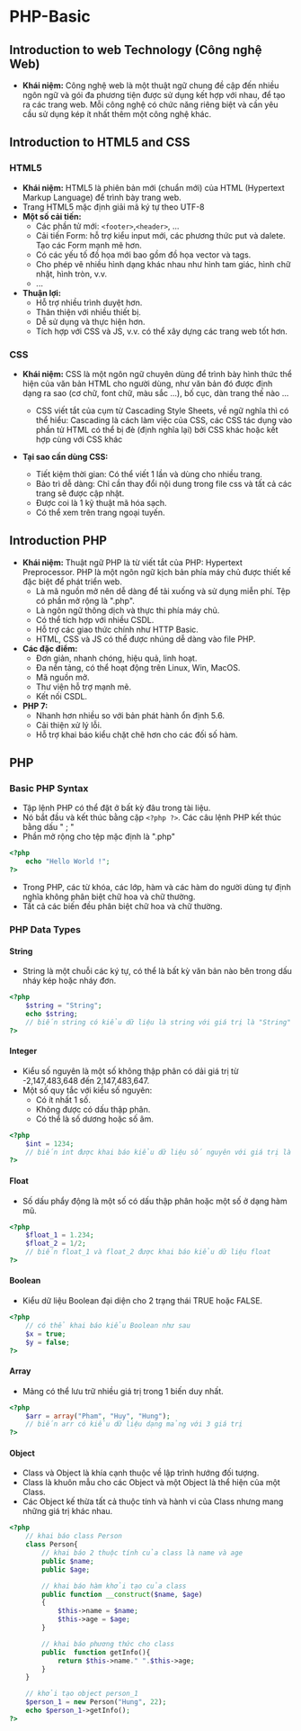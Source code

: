 # PHP-Basic
## Introduction to web Technology (Công nghệ Web)
 * **Khái niệm:**  Công nghệ web là một thuật ngữ chung đề cập đến nhiều ngôn ngữ và gói đa phương tiện được sử dụng kết hợp với nhau, để tạo ra các trang web. Mỗi công nghệ có chức năng riêng biệt và cần yêu cầu sử dụng kép ít nhất thêm một công nghệ khác.
## Introduction to HTML5 and CSS     
### HTML5
* **Khái niệm:** HTML5 là phiên bản mới (chuẩn mới) của HTML (Hypertext Markup Language) để trình bày trang web.
* Trang HTML5 mặc định giải mã ký tự theo UTF-8
* **Một số cải tiến:** 
  * Các phần tử mới: `<footer>`,`<header>`, ... 
  * Cải tiến Form: hỗ trợ kiểu input mới, các phương thức put và dalete. Tạo các Form mạnh mẽ hơn. 
  * Có các yếu tố đồ họa mới bao gồm đồ họa vector và tags.
  * Cho phép vẽ nhiều hình dạng khác nhau như hình tam giác, hình chữ nhật, hình tròn, v.v.
  * ...
* **Thuận lợi:**
  * Hỗ trợ nhiều trình duyệt hơn.
  * Thân thiện với nhiều thiết bị.
  * Dễ sử dụng và thực hiện hơn.
  * Tích hợp với CSS và JS, v.v. có thể xây dựng các trang web tốt hơn.
### CSS
* **Khái niệm:** CSS là một ngôn ngữ chuyên dùng để trình bày hình thức thể hiện của văn bản HTML cho người dùng, như văn bản đó được định dạng ra sao (cơ chữ, font chữ, màu sắc ...), bố cục, dàn trang thế nào ...

  * CSS viết tắt của cụm từ Cascading Style Sheets, về ngữ nghĩa thì có thể hiểu: Cascading là cách làm việc của CSS, các CSS tác dụng vào phần tử HTML có thể bị đè (định nghĩa lại) bởi CSS khác hoặc kết hợp cùng với CSS khác
* **Tại sao cần dùng CSS:** 
  * Tiết kiệm thời gian: Có thể viết 1 lần và dùng cho nhiều trang.
  * Bảo trì dễ dàng: Chỉ cần thay đổi nội dung trong file css và tất cả các trang sẽ được cập nhật.
  * Được coi là 1 kỹ thuật mã hóa sạch.
  * Có thể xem trên trang ngoại tuyến.
## Introduction PHP
 * **Khái niệm:** Thuật ngữ PHP là từ viết tắt của PHP: Hypertext Preprocessor. PHP là một ngôn ngữ kịch bản phía máy chủ được thiết kế đặc biệt để phát triển web.
   * Là mã nguồn mở nên dễ dàng để tải xuống và sử dụng miễn phí. Tệp có phần mở rộng là ".php".
   * Là ngôn ngữ thông dịch và thực thi phía máy chủ.
   * Có thể tích hợp với nhiều CSDL.
   * Hỗ trợ các giao thức chính như HTTP Basic.
   * HTML, CSS và JS có thể được nhúng dễ dàng vào file PHP.
 * **Các đặc điểm:** 
   * Đơn giản, nhanh chóng, hiệu quả, linh hoạt.
   * Đa nền tảng, có thể hoạt động trên Linux, Win, MacOS.
   * Mã nguồn mở.
   * Thư viện hỗ trợ mạnh mẽ.
   * Kết nối CSDL.
 * **PHP 7:**
   * Nhanh hơn nhiều so với bản phát hành ổn định 5.6.
   * Cải thiện xử lý lỗi.
   * Hỗ trợ khai báo kiểu chặt chẽ hơn cho các đối số hàm.
 ## PHP 
 ### **Basic PHP Syntax**
* Tập lệnh PHP có thể đặt ở bất kỳ đâu trong tài liệu. 
* Nó bắt đầu và kết thúc bằng cặp `<?php ?>`. Các câu lệnh PHP kết thúc bằng dấu " ; "
* Phần mở rộng cho tệp mặc định là ".php"
```php
<?php
    echo "Hello World !";
?> 
```

* Trong PHP, các từ khóa, các lớp, hàm và các hàm do người dùng tự định nghĩa không phân biệt chữ hoa và chữ thường.
* Tất cả các biến đều phân biệt chữ hoa và chữ thường.

### **PHP Data Types**
#### String
* String là một chuỗi các ký tự, có thể là bất kỳ văn bản nào bên trong dấu nháy kép hoặc nháy đơn.
```php
<?php
    $string = "String";
    echo $string;
    // biến string có kiểu dữ liệu là string với giá trị là "String"
?>
```
#### Integer
* Kiểu số nguyên là một số không thập phân có dải giá trị từ -2,147,483,648 đến 2,147,483,647.
* Một số quy tắc với kiểu số nguyên: 
  * Có ít nhất 1 số.
  * Không được có dấu thập phân. 
  * Có thể là số dương hoặc số âm.
```php
<?php
    $int = 1234;
    // biến int được khai báo kiểu dữ liệu số nguyên với giá trị là 1234
?>
```
#### Float 
* Số dấu phẩy động là một số có dấu thập phân hoặc một số ở dạng hàm mũ.
```php
<?php
    $float_1 = 1.234;
    $float_2 = 1/2;
    // biến float_1 và float_2 được khai báo kiểu dữ liệu float
?>
```
#### Boolean
* Kiểu dữ liệu Boolean đại diện cho 2 trạng thái TRUE hoặc FALSE.
```php
<?php
    // có thể khai báo kiểu Boolean như sau 
    $x = true;
    $y = false;
?>
```
#### Array 
* Mảng có thể lưu trữ nhiều giá trị trong 1 biến duy nhất. 
```php
<?php
    $arr = array("Pham", "Huy", "Hung");
    // biến arr có kiểu dữ liệu dạng mảng với 3 giá trị
?>
```
#### Object 
* Class và Object là khía cạnh thuộc về lập trình hướng đối tượng. 
* Class là khuôn mẫu cho các Object và một Object là thể hiện của một Class. 
* Các Object kế thừa tất cả thuộc tính và hành vi của Class nhưng mang những giá trị khác nhau. 
```php
<?php
    // khai báo class Person
    class Person{
        // khai báo 2 thuộc tính của class là name và age
        public $name;
        public $age;

        // khai báo hàm khởi tạo của class
        public function __construct($name, $age)
        {
            $this->name = $name;
            $this->age = $age;
        }

        // khai báo phương thức cho class
        public  function getInfo(){
            return $this->name." ".$this->age;
        }
    }

    // khởi tạo object person_1 
    $person_1 = new Person("Hung", 22);
    echo $person_1->getInfo();
?>
```